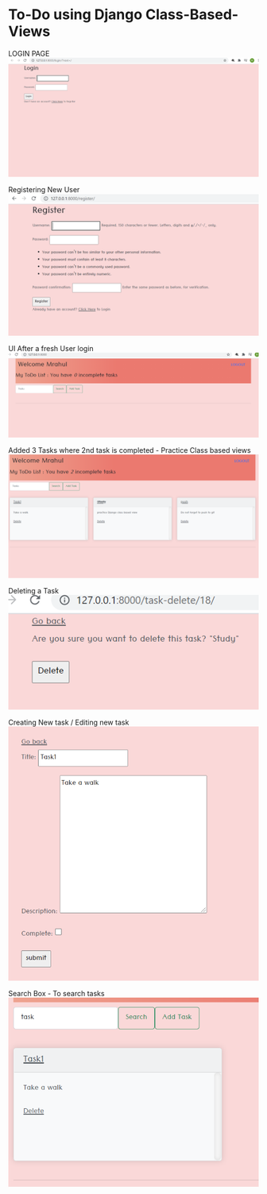 # To-Do using Django Class-Based-Views

LOGIN PAGE
![Alt text](/1.PNG?raw=true "LOGIN PAGE")

Registering New User
![Alt text](/2.PNG?raw=true "Registering New User")

UI After a fresh User login
![Alt text](/3.PNG?raw=true "UI After a fresh User login")

Added 3 Tasks where 2nd task is completed - Practice Class based views
![Alt text](/4.PNG?raw=true "Added 3 Tasks where 2nd task is completed - Practice Class based views")

Deleting a Task
![Alt text](/5.PNG?raw=true "Deleting a Task")

Creating New task / Editing new task
![Alt text](/6.PNG?raw=true "Creating New task / Editing new task")

Search Box - To search tasks
![Alt text](/7.PNG?raw=true "Search Box")

